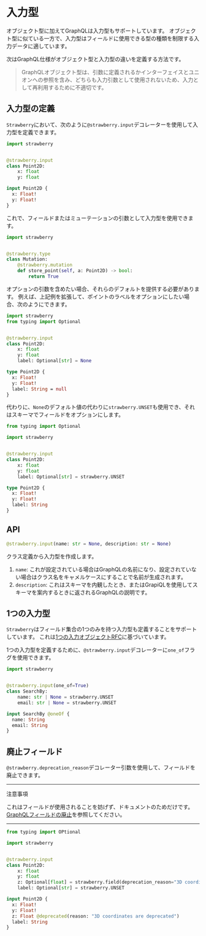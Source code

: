 # 入力型

オブジェクト型に加えてGraphQLは入力型もサポートしています。
オブジェクト型に似ている一方で、入力型はフィールドに使用できる型の種類を制限する入力データに適しています。

次はGraphQL仕様がオブジェクト型と入力型の違いを定義する方法です。

> GraphQLオブジェクト型は、引数に定義されるかインターフェイスとユニオンへの参照を含み、どちらも入力引数として使用されないため、入力として再利用するために不適切です。

## 入力型の定義

`Strawberry`において、次のように`@strawberry.input`デコレーターを使用して入力型を定義できます。

```python
import strawberry


@strawberry.input
class Point2D:
    x: float
    y: float
```

```graphql
input Point2D {
  x: Float!
  y: Float!
}
```

これで、フィールドまたはミューテーションの引数として入力型を使用できます。

```python
import strawberry


@strawberry.type
class Mutation:
    @strawberry.mutation
    def store_point(self, a: Point2D) -> bool:
        return True
```

オプションの引数を含めたい場合、それらのデフォルトを提供する必要があります。
例えば、上記例を拡張して、ポイントのラベルをオプションにしたい場合、次のようにできます。

```python
import strawberry
from typing import Optional


@strawberry.input
class Point2D:
    x: float
    y: float
    label: Optional[str] = None
```

```graphql
type Point2D {
  x: Float!
  y: Float!
  label: String = null
}
```

代わりに、`None`のデフォルト値の代わりに`strawberry.UNSET`も使用でき、それはスキーマでフィールドをオプションにします。

```python
from typing import Optional

import strawberry


@strawberry.input
class Point2D:
    x: float
    y: float
    label: Optional[str] = strawberry.UNSET
```

```graphql
type Point2D {
  x: Float!
  y: Float!
  label: String
}
```

## API

```python
@strawberry.input(name: str = None, description: str = None)
```

クラス定義から入力型を作成します。

1. `name`: これが設定されている場合はGraphQLの名前になり、設定されていない場合はクラス名をキャメルケースにすることで名前が生成されます。
2. `description`: これはスキーマを内観したとき、またはGrapiQLを使用してスキーマを案内するときに返されるGraphQLの説明です。

## 1つの入力型

`Strawberry`はフィールド集合の1つのみを持つ入力型も定義することをサポートしています。
これは[1つの入力オブジェクトRFC](https://github.com/graphql/graphql-spec/pull/825)に基づいています。

1つの入力型を定義するために、`@strawberry.input`デコレーターに`one_of`フラグを使用できます。

```python
import strawberry


@strawberry.input(one_of=True)
class SearchBy:
    name: str | None = strawberry.UNSET
    email: str | None = strawberry.UNSET
```

```graphql
input SearchBy @oneOf {
  name: String
  email: String
}
```

## 廃止フィールド

`@strawberry.deprecation_reason`デコレーター引数を使用して、フィールドを廃止できます。

---

注意事項

これはフィールドが使用されることを妨げず、ドキュメントのためだけです。
[GraphQLフィールドの廃止](https://spec.graphql.org/June2018/#sec-Field-Deprecation)を参照してください。

---

```python
from typing import OPtional

import strawberry


@strawberry.input
class Point2D:
    x: float
    y: float
    z: Optional[float] = strawberry.field(deprecation_reason="3D coordinates are deprecated")
    label: Optional[str] = strawberry.UNSET
```

```graphql
input Point2D {
  x: Float!
  y: Float!
  z: Float @deprecated(reason: "3D coordinates are deprecated")
  label: String
}
```
